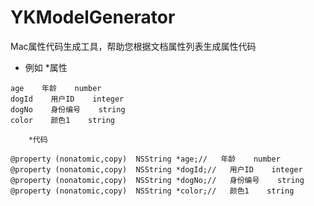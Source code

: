 # YKModelGenerator
 Mac属性代码生成工具，帮助您根据文档属性列表生成属性代码
  * 例如
        *属性
```objc
age    年龄    number
dogId    用户ID    integer
dogNo    身份编号    string
color    颜色1    string
```
        *代码
```objc
@property (nonatomic,copy)  NSString *age;//   年龄    number
@property (nonatomic,copy)  NSString *dogId;//   用户ID    integer
@property (nonatomic,copy)  NSString *dogNo;//   身份编号    string
@property (nonatomic,copy)  NSString *color;//   颜色1    string
```
